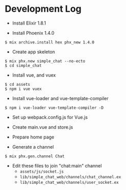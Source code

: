 # Development Log

* Install Elixir 1.8.1

* Install Phoenix 1.4.0

```
$ mix archive.install hex phx_new 1.4.0
```

* Create app skeleton

```
$ mix phx.new simple_chat --no-ecto
$ cd simple_chat
```

* Install vue, and vuex

```
$ cd assets
$ npm i vue vuex
```

* Install vue-loader and vue-template-compiler

```
$ npm i vue-loader vue-template-compiler -D
```

* Set up webpack.config.js for Vue.js
* Create main.vue and store.js
* Prepare home page

* Generate a channel

```
$ mix phx.gen.channel Chat
```

* Edit these files to join "chat:main" channel
  - `assets/js/socket.js`
  - `lib/simple_chat_web/channels/chat_channel.ex`
  - `lib/simple_chat_web/channels/user_socket.ex`
